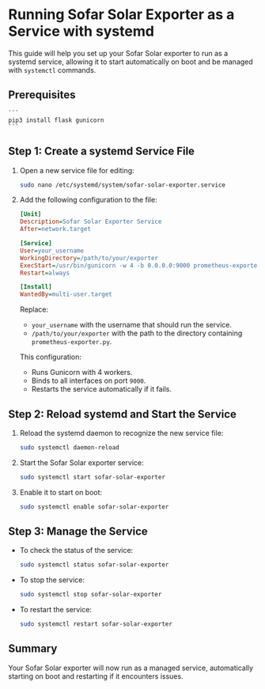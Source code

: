 # Running Sofar Solar Exporter as a Service with systemd

This guide will help you set up your Sofar Solar exporter to run as a systemd service, allowing it to start automatically on boot and be managed with `systemctl` commands.

## Prerequisites

    ```
    pip3 install flask gunicorn
    ```

## Step 1: Create a systemd Service File

1. Open a new service file for editing:

   ```bash
   sudo nano /etc/systemd/system/sofar-solar-exporter.service
   ```

2. Add the following configuration to the file:

   ```ini
   [Unit]
   Description=Sofar Solar Exporter Service
   After=network.target

   [Service]
   User=your_username
   WorkingDirectory=/path/to/your/exporter
   ExecStart=/usr/bin/gunicorn -w 4 -b 0.0.0.0:9000 prometheus-exporter:app
   Restart=always

   [Install]
   WantedBy=multi-user.target
   ```

   Replace:
   - `your_username` with the username that should run the service.
   - `/path/to/your/exporter` with the path to the directory containing `prometheus-exporter.py`.

   This configuration:
   - Runs Gunicorn with 4 workers.
   - Binds to all interfaces on port `9000`.
   - Restarts the service automatically if it fails.

## Step 2: Reload systemd and Start the Service

1. Reload the systemd daemon to recognize the new service file:

   ```bash
   sudo systemctl daemon-reload
   ```

2. Start the Sofar Solar exporter service:

   ```bash
   sudo systemctl start sofar-solar-exporter
   ```

3. Enable it to start on boot:

   ```bash
   sudo systemctl enable sofar-solar-exporter
   ```

## Step 3: Manage the Service

- To check the status of the service:

  ```bash
  sudo systemctl status sofar-solar-exporter
  ```

- To stop the service:

  ```bash
  sudo systemctl stop sofar-solar-exporter
  ```

- To restart the service:

  ```bash
  sudo systemctl restart sofar-solar-exporter
  ```

## Summary

Your Sofar Solar exporter will now run as a managed service, automatically starting on boot and restarting if it encounters issues.
